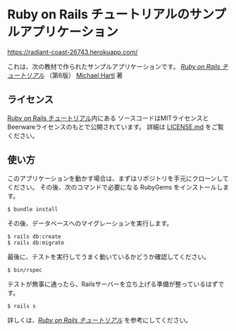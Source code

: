 # Ruby on Rails チュートリアルのサンプルアプリケーション

https://radiant-coast-26743.herokuapp.com/

これは、次の教材で作られたサンプルアプリケーションです。
[*Ruby on Rails チュートリアル*](https://railstutorial.jp/)
（第6版）
[Michael Hartl](https://www.michaelhartl.com/) 著

## ライセンス

[Ruby on Rails チュートリアル](https://railstutorial.jp/)内にある
ソースコードはMITライセンスとBeerwareライセンスのもとで公開されています。
詳細は [LICENSE.md](LICENSE.md) をご覧ください。

## 使い方

このアプリケーションを動かす場合は、まずはリポジトリを手元にクローンしてください。
その後、次のコマンドで必要になる RubyGems をインストールします。

```
$ bundle install
```

その後、データベースへのマイグレーションを実行します。

```
$ rails db:create
$ rails db:migrate
```

最後に、テストを実行してうまく動いているかどうか確認してください。

```
$ bin/rspec
```

テストが無事に通ったら、Railsサーバーを立ち上げる準備が整っているはずです。

```
$ rails s
```

詳しくは、[*Ruby on Rails チュートリアル*](https://railstutorial.jp/)
を参考にしてください。
